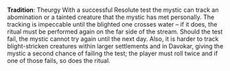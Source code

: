 **Tradition**: Theurgy
With a successful Resolute test the mystic can track an abomination or a tainted creature that the mystic has met personally. The tracking is impeccable until the blighted one crosses water – if it does, the ritual must be performed again on the far side of the stream. Should the test fail, the mystic cannot try again until the next day. Also, it is harder to track blight-stricken creatures within larger settlements and in Davokar, giving the mystic a second chance of failing the test; the player must roll twice and if one of those fails, so does the ritual.